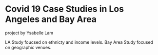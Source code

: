 # Covid 19 Case Studies in Los Angeles and Bay Area
project by Ysabelle Lam

LA Study foucsed on ethnicty and income levels.
Bay Area Study focused on geographic venues.
